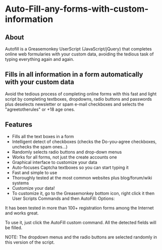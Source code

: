 # Auto-Fill-any-forms-with-custom-information


## About

Autofill is a Greasemonkey UserScript (JavaScript/jQuery) that completes online web formularies with your custom data, avoiding the tedious task of typing everything again and again. 


## Fills in all information in a form automatically with your custom data

Avoid the tedious process of completing online forms with this fast and light script by completing textboxes, dropdowns, radio buttons and passwords plus deselects newsletter or spam e-mail checkboxes and selects the "agreetotherules" or +18 age ones.


## Features

* Fills all the text boxes in a form
* Intelligent detect of checkboxes (checks the Do-you-agree checkboxes, unchecks the spam ones...)
* Randomly selects radio buttons and drop-down menus
* Works for all forms, not just the create accounts one
* Graphical interface to customize your data
* Auto-focuses Captcha textboxes so you can start typing it
* Fast and simple to use
* Thoroughly tested at the most common websites plus blog/forum/wiki systems
* Customize your data!
* To customize it, go to the Greasemonkey bottom icon, right click it then User Scripts Commands and then AutoFill: Options:

It has been tested in more than 100+ registration forms among the Internet and works great.

To use it, just click the AutoFill custom command. All the detected fields will be filled.

NOTE: The dropdown menus and the radio buttons are selected randomly in this version of the script.


